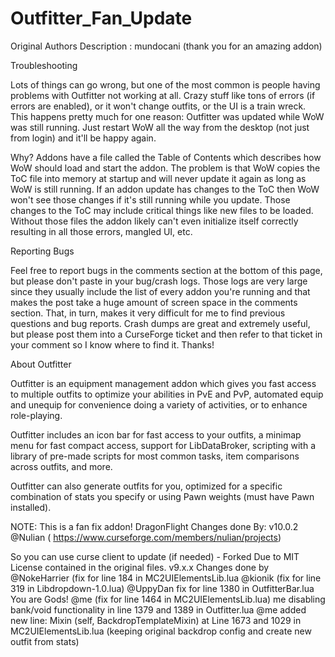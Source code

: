 # Outfitter_Fan_Update
Original Authors Description : mundocani  (thank you for an amazing addon)

Troubleshooting

Lots of things can go wrong, but one of the most common is people having problems with Outfitter not working at all. Crazy stuff like tons of errors (if errors are enabled), or it won't change outfits, or the UI is a train wreck. This happens pretty much for one reason: Outfitter was updated while WoW was still running. Just restart WoW all the way from the desktop (not just from login) and it'll be happy again.

Why? Addons have a file called the Table of Contents which describes how WoW should load and start the addon. The problem is that WoW copies the ToC file into memory at startup and will never update it again as long as WoW is still running. If an addon update has changes to the ToC then WoW won't see those changes if it's still running while you update. Those changes to the ToC may include critical things like new files to be loaded. Without those files the addon likely can't even initialize itself correctly resulting in all those errors, mangled UI, etc.

Reporting Bugs

Feel free to report bugs in the comments section at the bottom of this page, but please don't paste in your bug/crash logs. Those logs are very large since they usually include the list of every addon you're running and that makes the post take a huge amount of screen space in the comments section. That, in turn, makes it very difficult for me to find previous questions and bug reports. Crash dumps are great and extremely useful, but please post them into a CurseForge ticket and then refer to that ticket in your comment so I know where to find it. Thanks!

About Outfitter

Outfitter is an equipment management addon which gives you fast access to multiple outfits to optimize your abilities in PvE and PvP, automated equip and unequip for convenience doing a variety of activities, or to enhance role-playing.

Outfitter includes an icon bar for fast access to your outfits, a minimap menu for fast compact access, support for LibDataBroker, scripting with a library of pre-made scripts for most common tasks, item comparisons across outfits, and more.

Outfitter can also generate outfits for you, optimized for a specific combination of stats you specify or using Pawn weights (must have Pawn installed).

NOTE: This is a fan fix addon!
DragonFlight Changes done By: 
v10.0.2
@Nulian ( https://www.curseforge.com/members/nulian/projects)

So you can use curse client to update (if needed) - Forked Due to MIT License contained in the original files.
v9.x.x Changes done by
@NokeHarrier (fix for line 184 in MC2UIElementsLib.lua
@kionik  (fix for line 319 in Libdropdown-1.0.lua)
@UppyDan fix for line 1380 in OutfitterBar.lua
You are Gods!
@me (fix for line 1464 in MC2UIElementsLib.lua)
me disabling bank/void functionality in line 1379 and 1389 in Outfitter.lua
@me added new line: Mixin (self, BackdropTemplateMixin) at Line 1673 and 1029 in MC2UIElementsLib.lua (keeping original backdrop config and create new outfit from stats)
